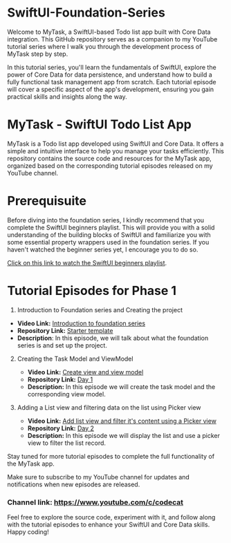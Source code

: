 # SwiftUI-Foundation-Series
Welcome to MyTask, a SwiftUI-based Todo list app built with Core Data integration. This GitHub repository serves as a companion to my YouTube tutorial series where I walk you through the development process of MyTask step by step.

In this tutorial series, you'll learn the fundamentals of SwiftUI, explore the power of Core Data for data persistence, and understand how to build a fully functional task management app from scratch. Each tutorial episode will cover a specific aspect of the app's development, ensuring you gain practical skills and insights along the way.

# MyTask - SwiftUI Todo List App

MyTask is a Todo list app developed using SwiftUI and Core Data. It offers a simple and intuitive interface to help you manage your tasks efficiently. This repository contains the source code and resources for the MyTask app, organized based on the corresponding tutorial episodes released on my YouTube channel.

# Prerequisuite
Before diving into the foundation series, I kindly recommend that you complete the SwiftUI beginners playlist. This will provide you with a solid understanding of the building blocks of SwiftUI and familiarize you with some essential property wrappers used in the foundation series. If you haven't watched the beginner series yet, I encourage you to do so.

[Click on this link to watch the SwiftUI beginners playlist](https://www.youtube.com/playlist?list=PLb5R4QC2DtFuRFJ35uPMhpY90s0VMNR-i).

# Tutorial Episodes for Phase 1

1. Introduction to Foundation series and Creating the project
  -  **Video Link:** [Introduction to foundation series](https://youtu.be/GUIOPDCHei0)
  -  **Repository Link:** [Starter template](https://github.com/codecat15/SwiftUI-Foundation-Series/tree/main/Phase%201/Project%20Template/MyTask)
  -  **Description**: In this episode, we will talk about what the foundation series is and set up the project.

2. Creating the Task Model and ViewModel
   - **Video Link:** [Create view and view model](https://youtu.be/TOxW8DgmTd4)
   - **Repository Link:** [Day 1](https://github.com/codecat15/SwiftUI-Foundation-Series/tree/main/Phase%201/Day%201%20Model%20and%20ViewModel/MyTask)
   - **Description:** In this episode we will create the task model and the corresponding view model.
   
3. Adding a List view and filtering data on the list using Picker view
   - **Video Link:** [Add list view and filter it's content using a Picker view](https://youtu.be/KZW47Om_7Kw)
   - **Repository Link:** [Day 2](https://github.com/codecat15/SwiftUI-Foundation-Series/tree/main/Phase%201/Day%202%20Display%20data%20on%20the%20list%20%26%20filter%20it%20using%20Picker%20View/MyTask)
   - **Description:** In this episode we will display the list and use a picker view to filter the list record.

Stay tuned for more tutorial episodes to complete the full functionality of the MyTask app. 

Make sure to subscribe to my YouTube channel for updates and notifications when new episodes are released.

### Channel link: https://www.youtube.com/c/codecat

Feel free to explore the source code, experiment with it, and follow along with the tutorial episodes to enhance your SwiftUI and Core Data skills. 
Happy coding!
